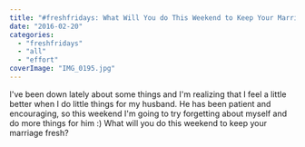 ```yaml
---
title: "#freshfridays: What Will You do This Weekend to Keep Your Marriage Fresh?"
date: "2016-02-20"
categories: 
  - "freshfridays"
  - "all"
  - "effort"
coverImage: "IMG_0195.jpg"
---
```


I've been down lately about some things and I'm realizing that I feel a little better when I do little things for my husband. He has been patient and encouraging, so this weekend I'm going to try forgetting about myself and do more things for him :) What will you do this weekend to keep your marriage fresh?
